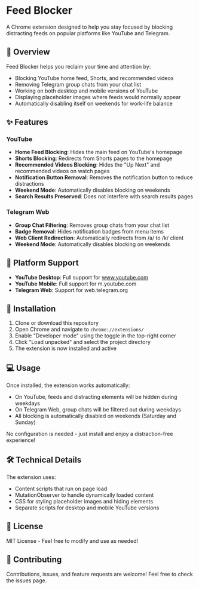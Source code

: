 # Feed Blocker

A Chrome extension designed to help you stay focused by blocking distracting feeds on popular platforms like YouTube and Telegram.

## 🌟 Overview

Feed Blocker helps you reclaim your time and attention by:

- Blocking YouTube home feed, Shorts, and recommended videos
- Removing Telegram group chats from your chat list
- Working on both desktop and mobile versions of YouTube
- Displaying placeholder images where feeds would normally appear
- Automatically disabling itself on weekends for work-life balance

## ✨ Features

### YouTube

- **Home Feed Blocking**: Hides the main feed on YouTube's homepage
- **Shorts Blocking**: Redirects from Shorts pages to the homepage
- **Recommended Videos Blocking**: Hides the "Up Next" and recommended videos on watch pages
- **Notification Button Removal**: Removes the notification button to reduce distractions
- **Weekend Mode**: Automatically disables blocking on weekends
- **Search Results Preserved**: Does not interfere with search results pages

### Telegram Web

- **Group Chat Filtering**: Removes group chats from your chat list
- **Badge Removal**: Hides notification badges from menu items
- **Web Client Redirection**: Automatically redirects from /a/ to /k/ client
- **Weekend Mode**: Automatically disables blocking on weekends

## 📱 Platform Support

- **YouTube Desktop**: Full support for www.youtube.com
- **YouTube Mobile**: Full support for m.youtube.com
- **Telegram Web**: Support for web.telegram.org

## 🔧 Installation

1. Clone or download this repository
2. Open Chrome and navigate to `chrome://extensions/`
3. Enable "Developer mode" using the toggle in the top-right corner
4. Click "Load unpacked" and select the project directory
5. The extension is now installed and active

## 💻 Usage

Once installed, the extension works automatically:

- On YouTube, feeds and distracting elements will be hidden during weekdays
- On Telegram Web, group chats will be filtered out during weekdays
- All blocking is automatically disabled on weekends (Saturday and Sunday)

No configuration is needed - just install and enjoy a distraction-free experience!

## 🛠️ Technical Details

The extension uses:
- Content scripts that run on page load
- MutationObserver to handle dynamically loaded content
- CSS for styling placeholder images and hiding elements
- Separate scripts for desktop and mobile YouTube versions

## 📄 License

MIT License - Feel free to modify and use as needed!

## 🤝 Contributing

Contributions, issues, and feature requests are welcome! Feel free to check the issues page.
